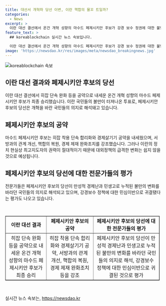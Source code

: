 ```yaml
---
title: 대선서 개혁파 당선 이변, 이란 핵합의 물꼬 트일까?
categories:
  - News
excerpt: >
  이란 대선 결선에서 온건 개혁 성향의 마수드 페제시키안 후보가 강경 보수 정권에 대한 불만을 터뜨리며 최종 승리했습니다. 페제시키안 후보는 히잡 단속 완화와 경제 살리기 공약으로 민심을 사로잡았으며, 서방과의 관계 개선과 경제 제재 완화를 강조했습니다. 하지만 이란의 정치 현실에서의 한계와 경제난으로 발생한 불만이 여전히 존재하며, 강경보수 정책에 대한 민심이 반발로 이어졌다는 평가도 내려지고 있습니다.
feature_text: >
  ## koreablockchain 실시간 뉴스 속보입니다.

  이란 대선 결선에서 온건 개혁 성향의 마수드 페제시키안 후보가 강경 보수 정권에 대한 불만을 터뜨리며 최종 승리했습니다. 페제시키안 후보는 히잡 단속 완화와 경제 살리기 공약으로 민심을 사로잡았으며, 서방과의 관계 개선과 경제 제재 완화를 강조했습니다. 하지만 이란의 정치 현실에서의 한계와 경제난으로 발생한 불만이 여전히 존재하며, 강경보수 정책에 대한 민심이 반발로 이어졌다는 평가도 내려지고 있습니다.
image: 'https://newsdao.kr/res/images/meta/newsdao_breakingnews.jpg'
---
```


<p><img src="https://newsdao.kr/res/images/meta/newsdao_breakingnews.jpg" alt="koreablockchain 속보" /></p>

<h2 data-ke-size="size26">이란 대선 결과와 페제시키안 후보의 당선</h2>

<p data-ke-size="size16">이란 대선 결선에서 히잡 단속 완화 등을 공약으로 내세운 온건 개혁 성향의 마수드 페제시키안 후보가 최종 승리했습니다. 이란 국민들의 불만이 터져나온 투표로, 페제시키안 후보의 당선은 개혁을 바란 국민들의 의지로 해석돼고 있습니다.</p>

<h2 data-ke-size="size26">페제시키안 후보의 공약</h2>

<p data-ke-size="size16">마수드 페제시키안 후보는 히잡 착용 단속 합리화와 경제살기기 공약을 내세웠으며, 서방과의 관계 개선, 핵합의 복원, 경제 제재 완화조치를 강조했습니다. 그러나 이란의 정치 현실상 최고지도자의 권력이 절대적이기 때문에 대외정책의 급격한 변화는 쉽지 않을 것으로 예상됩니다.</p>

<h2 data-ke-size="size26">페제시키안 후보의 당선에 대한 전문가들의 평가</h2>

<p data-ke-size="size16">전문가들은 페제시키안 후보의 당선이 만성적 경제난과 민생고로 누적된 불만의 변화를 바라던 국민들의 의지로 해석되고 있으며, 강경보수 정책에 대한 민심이반으로 귀결됐다는 평가도 나오고 있습니다.</p>

<p data-ke-size="size16">&nbsp;</p>

<table border="1" style="width: 500px;">
<tbody>
<tr>
<td style="text-align: center; height: 17px;"><b>이란 대선 결과</b></td>
<td style="text-align: center; height: 17px;"><b>페제시키안 후보의 공약</b></td>
<td style="text-align: center; height: 17px;"><b>페제시키안 후보의 당선에 대한 전문가들의 평가</b></td>
</tr>
<tr>
<td style="text-align: center; height: 17px;">히잡 단속 완화 등을 공약으로 내세운 온건 개혁 성향의 마수드 페제시키안 후보가 최종 승리</td>
<td style="text-align: center; height: 17px;">히잡 착용 단속 합리화와 경제살기기 공약, 서방과의 관계 개선, 핵합의 복원, 경제 제재 완화조치 등을 강조</td>
<td style="text-align: center; height: 17px;">페제시키안 후보의 당선이 만성적 경제난과 민생고로 누적된 불만의 변화를 바라던 국민들의 의지로 해석, 강경보수 정책에 대한 민심이반으로 귀결된 것으로 평가</td>
</tr>
</tbody>
</table>

<p data-ke-size="size16">&nbsp;</p>
실시간 뉴스 속보는, <a href="https://newsdao.kr" rel="dofollow">https://newsdao.kr</a>


